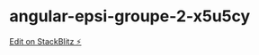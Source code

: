 # angular-epsi-groupe-2-x5u5cy

[Edit on StackBlitz ⚡️](https://stackblitz.com/edit/angular-epsi-groupe-2-x5u5cy)